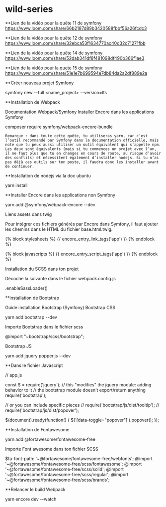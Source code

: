 # wild-series

**Lien de la vidéo pour la quête 11 de symfony
https://www.loom.com/share/66b2187d89b3420588fbbf56a26fcdc3

**Lien de la vidéo pour la quête 12 de symfony
https://www.loom.com/share/32ebca53f1634770ac40d32c71271fbb

**Lien de la vidéo pour la quête 14 de symfony
https://www.loom.com/share/52dab341df8f481098df490b366f1ae3

**Lien de la vidéo pour la quete 15 de symfony
https://www.loom.com/share/51e1e7b699594e7db84da2a2df889e2a

**Créer nouveau projet Symfony

symfony new --full <name_project> --version=lts

**Installation de Webpack

Documentation Webpack/Symfony
Installer Encore dans les applications Symfony

composer require symfony/webpack-encore-bundle

    Remarque : dans toute cette quête, tu utiliseras yarn, car c’est l’outil recommandé par Symfony dans la documentation officielle, mais note que tu peux aussi utiliser un outil équivalent qui s’appelle npm. Les deux sont équivalents (mais si tu commences un projet avec l’un, il ne faut plus que tu en changes en cours de route, au risque d’avoir des conflits) et nécessitent également d’installer nodejs. Si tu n’as pas déjà ces outils sur ton poste, il faudra donc les installer avant de continuer.

**Installation de nodejs via la doc ubuntu

yarn install

**Installer Encore dans les applications non Symfony

yarn add @symfony/webpack-encore --dev

Liens assets dans twig

Pour intégrer ces fichiers générés par Encore dans Symfony, il faut ajouter les chemins dans le HTML du fichier base.html.twig.

{% block stylesheets %}
        {{ encore_entry_link_tags('app') }}
{% endblock %}

{% block javascripts %}
           {{ encore_entry_script_tags('app') }}
{% endblock %}

Installation du SCSS dans ton projet

Décoche la suivante dans le fichier webpack.config.js

.enableSassLoader()

**installation de Bootstrap

Guide installation Bootstrap (Symfony)
Bootstrap CSS

yarn add bootstrap --dev

Importe Bootstrap dans le fichier scss

@import "~bootstrap/scss/bootstrap";

Bootstrap JS

yarn add jquery popper.js --dev

**Dans le fichier Javascript

// app.js

const $ = require('jquery');
// this "modifies" the jquery module: adding behavior to it
// the bootstrap module doesn't export/return anything
require('bootstrap');

// or you can include specific pieces
// require('bootstrap/js/dist/tooltip');
// require('bootstrap/js/dist/popover');

$(document).ready(function() {
    $('[data-toggle="popover"]').popover();
});

**Installation de Fontawesome

yarn add @fortawesome/fontawesome-free

Importe Font awesome dans ton fichier SCSS

$fa-font-path: '~@fortawesome/fontawesome-free/webfonts';
@import '~@fortawesome/fontawesome-free/scss/fontawesome';
@import '~@fortawesome/fontawesome-free/scss/solid';
@import '~@fortawesome/fontawesome-free/scss/regular';
@import '~@fortawesome/fontawesome-free/scss/brands';

**Relancer le build Webpack

yarn encore dev --watch
